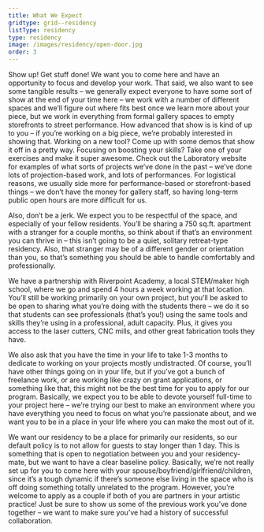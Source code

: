 ```yaml
---
title: What We Expect
gridtype: grid--residency
listType: residency
type: residency
image: /images/residency/open-door.jpg
order: 3
---
```


Show up! Get stuff done! We want you to come here and have an opportunity to focus and develop your work. That said, we also want to see some tangible results – we generally expect everyone to have some sort of show at the end of your time here – we work with a number of different spaces and we’ll figure out where fits best once we learn more about your piece, but we work in everything from formal gallery spaces to empty storefronts to street performance. How advanced that show is is kind of up to you – if you’re working on a big piece, we’re probably interested in showing that. Working on a new tool? Come up with some demos that show it off in a pretty way. Focusing on boosting your skills? Take one of your exercises and make it super awesome. Check out the Laboratory website for examples of what sorts of projects we’ve done in the past – we’ve done lots of projection-based work, and lots of performances. For logistical reasons, we usually side more for performance-based or storefront-based things – we don’t have the money for gallery staff, so having long-term public open hours are more difficult for us.

Also, don’t be a jerk. We expect you to be respectful of the space, and especially of your fellow residents. You’ll be sharing a 750 sq.ft. apartment with a stranger for a couple months, so think about if that’s an environment you can thrive in – this isn’t going to be a quiet, solitary retreat-type residency. Also, that stranger may be of a different gender or orientation than you, so that’s something you should be able to handle comfortably and professionally.

We have a partnership with Riverpoint Academy, a local STEM/maker high school, where we go and spend 4 hours a week working at that location. You’ll still be working primarily on your own project, but you’ll be asked to be open to sharing what you’re doing with the students there – we do it so that students can see professionals (that’s you!) using the same tools and skills they’re using in a professional, adult capacity. Plus, it gives you access to the laser cutters, CNC mills, and other great fabrication tools they have.

We also ask that you have the time in your life to take 1-3 months to dedicate to working on your projects mostly undistracted. Of course, you’ll have other things going on in your life, but if you’ve got a bunch of freelance work, or are working like crazy on grant applications, or something like that, this might not be the best time for you to apply for our program. Basically, we expect you to be able to devote yourself full-time to your project here – we’re trying our best to make an environment where you have everything you need to focus on what you’re passionate about, and we want you to be in a place in your life where you can make the most out of it.

We want our residency to be a place for primarily our residents, so our default policy is to not allow for guests to stay longer than 1 day. This is something that is open to negotiation between you and your residency-mate, but we want to have a clear baseline policy. Basically, we’re not really set up for you to come here with your spouse/boyfriend/girlfriend/children, since it’s a tough dynamic if there’s someone else living in the space who is off doing something totally unrelated to the program. However, you’re welcome to apply as a couple if both of you are partners in your artistic practice! Just be sure to show us some of the previous work you’ve done together – we want to make sure you’ve had a history of successful collaboration.
